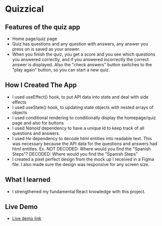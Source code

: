# Quizzical
## Features of the quiz app

- Home page/quiz page
- Quiz has questions and any question with answers, any answer you press on is saved as your answer.
- When you finish the quiz, you get a score and you see which questions you answered correctly, and if you answered incorrectly the correct answer is displayed. Also the "check answers" button switches to the "play again" button, so you can start a new quiz.

## How I Created The App

- I used useEffect() hook, to put API data into state and deal with side effects
- I used useState() hook, to updating state objects with nested arrays of objects
- I used conditional rendering to conditionally display the homepage/quiz page and also for buttons
- I used _Nanoid_ dependency to have a unique id to keep track of all questions and answers.
- I used _He_ dependency to decode html entities into readable text. This was necessary because the API data for the questions
  and answers had html entities. Ex. NOT DECODED: Where would you find the &quot;Spanish Steps&quot;? DECODED: Where would you find the "Spanish Steps"
- I created a pixel perfect design from the mock up I received in a Figma file. I also made sure the design was responsive for any screen size.

## What I learned

- I strengthened my fundamental React knowledge with this project.

## Live Demo

- [Live demo link](https://)
